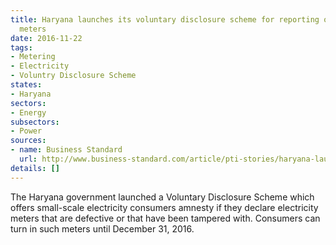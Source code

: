 ```yaml
---
title: Haryana launches its voluntary disclosure scheme for reporting of defective
  meters
date: 2016-11-22
tags:
- Metering
- Electricity
- Voluntry Disclosure Scheme
states:
- Haryana
sectors:
- Energy
subsectors:
- Power
sources:
- name: Business Standard
  url: http://www.business-standard.com/article/pti-stories/haryana-launches-vds-for-power-consumers-116111900406_1.html
details: []
---
```


The Haryana government launched a Voluntary Disclosure Scheme which offers small-scale electricity consumers amnesty if they declare electricity meters that are defective or that have been tampered with. Consumers can turn in such meters until December 31, 2016.
